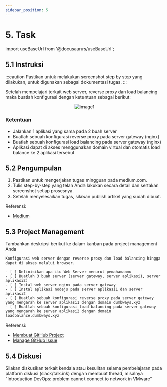 ```yaml
---
sidebar_position: 5
---
```


# 5. Task

import useBaseUrl from '@docusaurus/useBaseUrl';

## 5.1 Instruksi

:::caution
Pastikan untuk melakukan screenshot step by step yang dilakukan, untuk digunakan sebagai dokumentasi tugas.
:::

Setelah mempelajari terkait web server, reverse proxy dan load balancing maka buatlah konfigurasi dengan ketentuan sebagai berikut:

<center>
<img alt="image1" src={useBaseUrl('img/docs//++.png')} />
</center>

### Ketentuan
- Jalankan 1 aplikasi yang sama pada 2 buah server
- Buatlah sebuah konfigurasi reverse proxy pada server gateway (nginx)
- Buatlah sebuah konfigurasi load balancing pada server gateway (nginx)
- Aplikasi dapat di akses menggunakan domain virtual dan otomatis load balance ke 2 aplikasi tersebut

## 5.2 Pengumpulan
1. Pastikan untuk mengerjakan tugas mingguan pada medium.com.
2. Tulis step-by-step yang telah Anda lakukan secara detail dan sertakan screenshot setiap prosesnya. 
3. Setelah menyelesaikan tugas, silakan publish artikel yang sudah dibuat.

Referensi:
- [Medium](/Getting-Started/Medium/Medium-Registrasi)

## 5.3 Project Management
Tambahkan deskripsi berikut ke dalam kanban pada project management Anda
```
Konfigurasi web server dengan reverse proxy dan load balancing hingga dapat di akses melalui browser.

- [ ] Definisikan apa itu Web Server menurut pemahamanmu
- [ ] Buatlah 3 buah server (server gateway, server aplikasi1, server aplikasi2)
- [ ] Instal web server nginx pada server gateway
- [ ] Instal aplikasi nodejs pada server aplikasi1 dan server aplikasi2
- [ ] Buatlah sebuah konfigurasi reverse proxy pada server gateway yang mengarah ke server aplikasi1 dengan domain dumbways.xyz
- [ ] Buatlah sebuah konfigurasi load balancing pada server gateway yang mengarah ke server aplikasi2 dengan domain loadbalance.dumbways.xyz
```

Referensi:
- [Membuat GitHub Project](/Getting-Started/Project-Management/Make-Project-Management)
- [Manage GitHub Issue](/Getting-Started/Project-Management/Issue-Dan-Status-Project)

## 5.4 Diskusi
Silakan diskusikan terkait kendala atau kesulitan selama pembelajaran pada platform diskusi (slack/talk.ink) dengan membuat thread, misalnya "Introduction DevOps: problem cannot connect to network in VMware" 